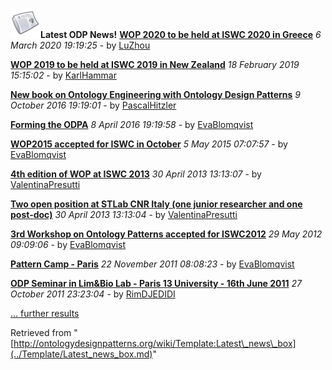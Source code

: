 [![](../images/thumb/0/07/News.png/48px-News.png)](../Image/News.png.md "News.png")__Latest ODP News!__
 __[WOP 2020 to be held at ISWC 2020 in Greece](../Odp/News/19.md "http://ontologydesignpatterns.org/wiki/Odp:News/19")__
_6 March 2020 19:19:25_ - by [LuZhou](../User/LuZhou.md "User:LuZhou")



 __[WOP 2019 to be held at ISWC 2019 in New Zealand](../Odp/News/18.md "http://ontologydesignpatterns.org/wiki/Odp:News/18")__
_18 February 2019 15:15:02_ - by [KarlHammar](../User/KarlHammar.md "User:KarlHammar")



 __[New book on Ontology Engineering with Ontology Design Patterns](../Odp/News/17.md "http://ontologydesignpatterns.org/wiki/Odp:News/17")__
_9 October 2016 19:19:01_ - by [PascalHitzler](../User/PascalHitzler.md "User:PascalHitzler")



 __[Forming the ODPA](../Odp/News/16.md "http://ontologydesignpatterns.org/wiki/Odp:News/16")__
_8 April 2016 19:19:58_ - by [EvaBlomqvist](../User/EvaBlomqvist.md "User:EvaBlomqvist")



 __[WOP2015 accepted for ISWC in October](../Odp/News/15.md "http://ontologydesignpatterns.org/wiki/Odp:News/15")__
_5 May 2015 07:07:57_ - by [EvaBlomqvist](../User/EvaBlomqvist.md "User:EvaBlomqvist")



 __[4th edition of WOP at ISWC 2013](../Odp/News/14.md "http://ontologydesignpatterns.org/wiki/Odp:News/14")__
_30 April 2013 13:13:07_ - by [ValentinaPresutti](../User/ValentinaPresutti.md "User:ValentinaPresutti")



 __[Two open position at STLab CNR Italy (one junior researcher and one post-doc)](../Odp/News/13.md "http://ontologydesignpatterns.org/wiki/Odp:News/13")__
_30 April 2013 13:13:04_ - by [ValentinaPresutti](../User/ValentinaPresutti.md "User:ValentinaPresutti")



 __[3rd Workshop on Ontology Patterns accepted for ISWC2012](../Odp/News/12.md "http://ontologydesignpatterns.org/wiki/Odp:News/12")__
_29 May 2012 09:09:06_ - by [EvaBlomqvist](../User/EvaBlomqvist.md "User:EvaBlomqvist")



 __[Pattern Camp - Paris](../Odp/News/11.md "http://ontologydesignpatterns.org/wiki/Odp:News/11")__
_22 November 2011 08:08:23_ - by [EvaBlomqvist](../User/EvaBlomqvist.md "User:EvaBlomqvist")



 __[ODP Seminar in Lim&Bio Lab - Paris 13 University - 16th June 2011](../Odp/News/10.md "http://ontologydesignpatterns.org/wiki/Odp:News/10")__
_27 October 2011 23:23:04_ - by [RimDJEDIDI](../User/RimDJEDIDI.md "User:RimDJEDIDI")



 [… further results](http://ontologydesignpatterns.org/wiki/Special:Ask/-5B-5BCategory:ODPNews-5D-5D/-3FTitle/-3FCreationDate/-3FSubmittedBy/sort%3DCreationDate/order%3DDESC/format%3Dtemplate/template%3DNews-20row/link%3Dnone "Special:Ask/-5B-5BCategory:ODPNews-5D-5D/-3FTitle/-3FCreationDate/-3FSubmittedBy/sort=CreationDate/order=DESC/format=template/template=News-20row/link=none")



Retrieved from "[http://ontologydesignpatterns.org/wiki/Template:Latest\_news\_box](../Template/Latest_news_box.md)"